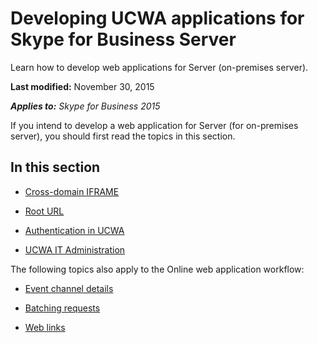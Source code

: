 
# Developing UCWA applications for Skype for Business Server
Learn how to develop web applications for Server (on-premises server).

 **Last modified:** November 30, 2015

 _**Applies to:** Skype for Business 2015_

If you intend to develop a web application for Server (for on-premises server), you should first read the topics in this section.


## In this section


- [Cross-domain IFRAME](Cross_domainIFRAME.md)
 
- [Root URL](RootURL.md)
 
- [Authentication in UCWA](AuthenticationInUCWA.md)
 
- [UCWA IT Administration](UCWA_IT_Administration.md)
 
The following topics also apply to the Online web application workflow:


- [Event channel details](EventChannelDetails.md)
 
- [Batching requests](BatchingRequests.md)
 
- [Web links](WebLinks.md)
 
